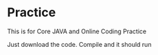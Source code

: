 # Practice
 This is for Core JAVA and Online Coding Practice
 
 Just download the code. Compile and it should run
